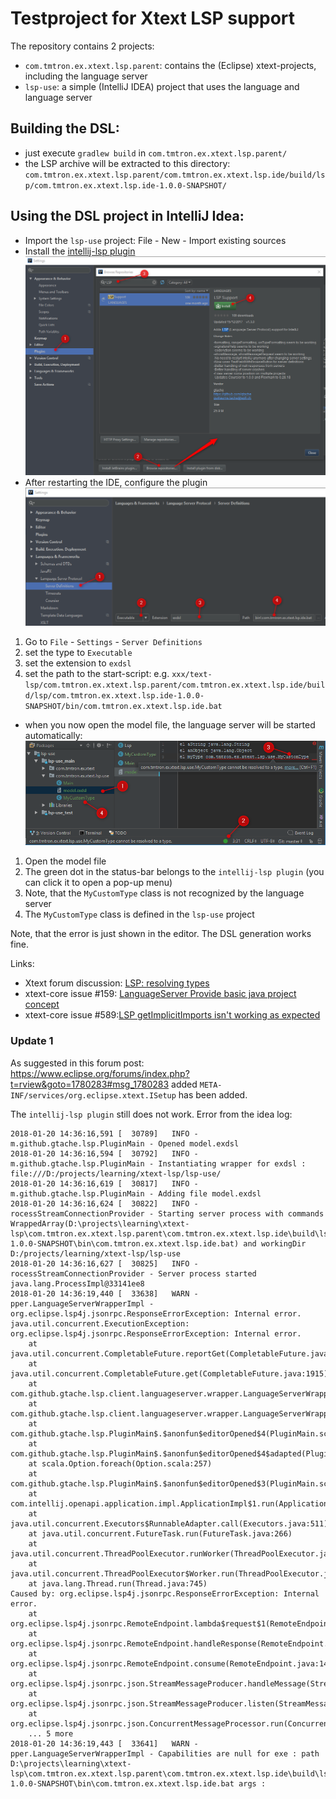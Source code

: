 # Testproject for Xtext LSP support

The repository contains 2 projects:

* `com.tmtron.ex.xtext.lsp.parent`: contains the (Eclipse) xtext-projects, including the language server
* `lsp-use`: a simple (IntelliJ IDEA) project that uses the language and language server

## Building the DSL: 

* just execute `gradlew build` in `com.tmtron.ex.xtext.lsp.parent/`
* the LSP archive will be extracted to this directory: 
`com.tmtron.ex.xtext.lsp.parent/com.tmtron.ex.xtext.lsp.ide/build/lsp/com.tmtron.ex.xtext.lsp.ide-1.0.0-SNAPSHOT/`

## Using the DSL project in IntelliJ Idea:

* Import the `lsp-use` project: File - New - Import existing sources 
* Install the [intellij-lsp plugin](https://github.com/gtache/intellij-lsp)
![Install Plugin](images/InstallIntellijLspPlugin.png)
* After restarting the IDE, configure the plugin
  ![Configure Plugin](images/ConfigureIntellijLspPlugin.png)
1. Go to `File` - `Settings` - `Server Definitions`
2. set the type to `Executable`
3. set the extension to `exdsl`
4. set the path to the start-script: e.g. `xxx/text-lsp/com.tmtron.ex.xtext.lsp.parent/com.tmtron.ex.xtext.lsp.ide/build/lsp/com.tmtron.ex.xtext.lsp.ide-1.0.0-SNAPSHOT/bin/com.tmtron.ex.xtext.lsp.ide.bat`
* when you now open the model file, the language server will be started automatically:
![Plugin ErrorMsg](images/LspEditor_Error.png)
1. Open the model file
2. The green dot in the status-bar belongs to the `intellij-lsp plugin` (you can click it to open a pop-up menu)
3. Note, that the `MyCustomType` class is not recognized by the language server
4. The `MyCustomType` class is defined in the `lsp-use` project

Note, that the error is just shown in the editor. The DSL generation works fine.


Links:

* Xtext forum discussion: [LSP: resolving types](https://www.eclipse.org/forums/index.php/m/1780255/#msg_1780255)
* xtext-core issue #159: [LanguageServer Provide basic java project concept](https://github.com/eclipse/xtext-core/issues/159)
* xtext-core issue #589:[LSP getImplicitImports isn't working as expected](https://github.com/eclipse/xtext-core/issues/589)

### Update 1
As suggested in this forum post:
https://www.eclipse.org/forums/index.php?t=rview&goto=1780283#msg_1780283
added `META-INF/services/org.eclipse.xtext.ISetup` has been added.

The `intellij-lsp plugin` still does not work. Error from the idea log:

```
2018-01-20 14:36:16,591 [  30789]   INFO - m.github.gtache.lsp.PluginMain - Opened model.exdsl 
2018-01-20 14:36:16,594 [  30792]   INFO - m.github.gtache.lsp.PluginMain - Instantiating wrapper for exdsl : file:///D:/projects/learning/xtext-lsp/lsp-use/ 
2018-01-20 14:36:16,619 [  30817]   INFO - m.github.gtache.lsp.PluginMain - Adding file model.exdsl 
2018-01-20 14:36:16,624 [  30822]   INFO - rocessStreamConnectionProvider - Starting server process with commands WrappedArray(D:\projects\learning\xtext-lsp\com.tmtron.ex.xtext.lsp.parent\com.tmtron.ex.xtext.lsp.ide\build\lsp\com.tmtron.ex.xtext.lsp.ide-1.0.0-SNAPSHOT\bin\com.tmtron.ex.xtext.lsp.ide.bat) and workingDir D:/projects/learning/xtext-lsp/lsp-use 
2018-01-20 14:36:16,627 [  30825]   INFO - rocessStreamConnectionProvider - Server process started java.lang.ProcessImpl@33141ee8 
2018-01-20 14:36:19,440 [  33638]   WARN - pper.LanguageServerWrapperImpl - org.eclipse.lsp4j.jsonrpc.ResponseErrorException: Internal error. 
java.util.concurrent.ExecutionException: org.eclipse.lsp4j.jsonrpc.ResponseErrorException: Internal error.
	at java.util.concurrent.CompletableFuture.reportGet(CompletableFuture.java:357)
	at java.util.concurrent.CompletableFuture.get(CompletableFuture.java:1915)
	at com.github.gtache.lsp.client.languageserver.wrapper.LanguageServerWrapperImpl.getServerCapabilities(LanguageServerWrapperImpl.scala:105)
	at com.github.gtache.lsp.client.languageserver.wrapper.LanguageServerWrapperImpl.connect(LanguageServerWrapperImpl.scala:165)
	at com.github.gtache.lsp.PluginMain$.$anonfun$editorOpened$4(PluginMain.scala:127)
	at com.github.gtache.lsp.PluginMain$.$anonfun$editorOpened$4$adapted(PluginMain.scala:109)
	at scala.Option.foreach(Option.scala:257)
	at com.github.gtache.lsp.PluginMain$.$anonfun$editorOpened$3(PluginMain.scala:109)
	at com.intellij.openapi.application.impl.ApplicationImpl$1.run(ApplicationImpl.java:315)
	at java.util.concurrent.Executors$RunnableAdapter.call(Executors.java:511)
	at java.util.concurrent.FutureTask.run(FutureTask.java:266)
	at java.util.concurrent.ThreadPoolExecutor.runWorker(ThreadPoolExecutor.java:1142)
	at java.util.concurrent.ThreadPoolExecutor$Worker.run(ThreadPoolExecutor.java:617)
	at java.lang.Thread.run(Thread.java:745)
Caused by: org.eclipse.lsp4j.jsonrpc.ResponseErrorException: Internal error.
	at org.eclipse.lsp4j.jsonrpc.RemoteEndpoint.lambda$request$1(RemoteEndpoint.java:121)
	at org.eclipse.lsp4j.jsonrpc.RemoteEndpoint.handleResponse(RemoteEndpoint.java:162)
	at org.eclipse.lsp4j.jsonrpc.RemoteEndpoint.consume(RemoteEndpoint.java:149)
	at org.eclipse.lsp4j.jsonrpc.json.StreamMessageProducer.handleMessage(StreamMessageProducer.java:149)
	at org.eclipse.lsp4j.jsonrpc.json.StreamMessageProducer.listen(StreamMessageProducer.java:77)
	at org.eclipse.lsp4j.jsonrpc.json.ConcurrentMessageProcessor.run(ConcurrentMessageProcessor.java:84)
	... 5 more
2018-01-20 14:36:19,443 [  33641]   WARN - pper.LanguageServerWrapperImpl - Capabilities are null for exe : path D:\projects\learning\xtext-lsp\com.tmtron.ex.xtext.lsp.parent\com.tmtron.ex.xtext.lsp.ide\build\lsp\com.tmtron.ex.xtext.lsp.ide-1.0.0-SNAPSHOT\bin\com.tmtron.ex.xtext.lsp.ide.bat args :  
```